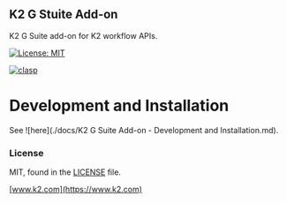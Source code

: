 ## K2 G Stuite Add-on

K2 G Suite add-on for K2 workflow APIs.

[![License: MIT](https://img.shields.io/badge/License-MIT-yellow.svg)](https://opensource.org/licenses/MIT)

[![clasp](https://img.shields.io/badge/built%20with-clasp-4285f4.svg)](https://github.com/google/clasp)

# Development and Installation

See ![here](./docs/K2 G Suite Add-on - Development and Installation.md).

### License

MIT, found in the [LICENSE](./LICENSE) file.

[www.k2.com](https://www.k2.com)